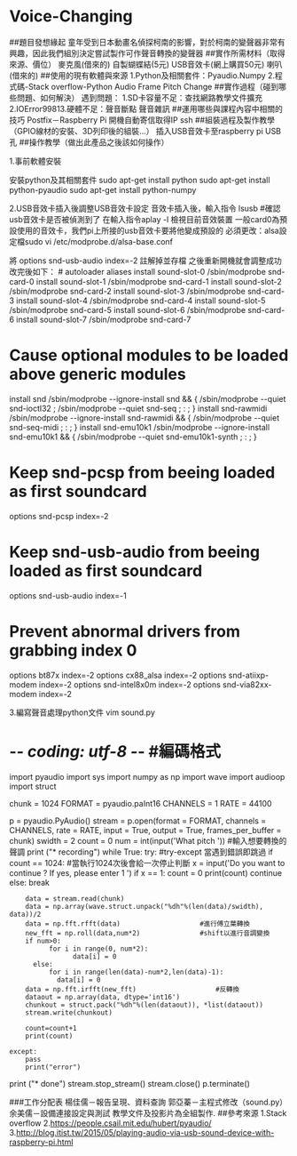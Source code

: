 # Voice-Changing
##題目發想緣起
	童年受到日本動畫名偵探柯南的影響，對於柯南的變聲器非常有興趣，因此我們組別決定嘗試製作可作聲音轉換的變聲器
##實作所需材料（取得來源、價位）
	麥克風(借來的)
	自製蝴蝶結(5元)
	USB音效卡(網上購買50元)
	喇叭(借來的)
##使用的現有軟體與來源
	1.Python及相關套件：Pyaudio.Numpy
	2.程式碼-Stack overflow-Python Audio Frame Pitch Change
##實作過程（碰到哪些問題、如何解決）
	遇到問題：
1.SD卡容量不足：查找網路教學文件擴充
2.IOError99813.硬體不足：聲音斷點
聲音雜訊
##運用哪些與課程內容中相關的技巧
	Postfix－Raspberry Pi 開機自動寄信取得IP
	ssh
##組裝過程及製作教學（GPIO線材的安裝、3D列印後的組裝...）
	插入USB音效卡至raspberry pi USB孔
##操作教學（做出此產品之後該如何操作）
	
1.事前軟體安裝

安裝python及其相關套件
sudo apt-get install python
sudo apt-get install python-pyaudio
sudo apt-get install python-numpy

2.USB音效卡插入後調整USB音效卡設定
音效卡插入後，輸入指令
lsusb		#確認usb音效卡是否被偵測到了
在輸入指令aplay -l 檢視目前音效裝置
一般card0為預設使用的音效卡，我們pi上所接的usb音效卡要將他變成預設的
必須更改：alsa設定檔sudo vi /etc/modprobe.d/alsa-base.conf

將
options snd-usb-audio index=-2  註解掉並存檔
之後重新開機就會調整成功
	改完後如下：
	# autoloader aliases
install sound-slot-0 /sbin/modprobe snd-card-0
install sound-slot-1 /sbin/modprobe snd-card-1
install sound-slot-2 /sbin/modprobe snd-card-2
install sound-slot-3 /sbin/modprobe snd-card-3
install sound-slot-4 /sbin/modprobe snd-card-4
install sound-slot-5 /sbin/modprobe snd-card-5
install sound-slot-6 /sbin/modprobe snd-card-6
install sound-slot-7 /sbin/modprobe snd-card-7
# Cause optional modules to be loaded above generic modules
install snd /sbin/modprobe --ignore-install snd && { /sbin/modprobe --quiet snd-ioctl32 ; /sbin/modprobe --quiet snd-seq ; : ; }
install snd-rawmidi /sbin/modprobe --ignore-install snd-rawmidi && { /sbin/modprobe --quiet snd-seq-midi ; : ; }
install snd-emu10k1 /sbin/modprobe --ignore-install snd-emu10k1 && { /sbin/modprobe --quiet snd-emu10k1-synth ; : ; }
# Keep snd-pcsp from beeing loaded as first soundcard
options snd-pcsp index=-2
# Keep snd-usb-audio from beeing loaded as first soundcard
options snd-usb-audio index=-1
# Prevent abnormal drivers from grabbing index 0
options bt87x index=-2
options cx88_alsa index=-2
options snd-atiixp-modem index=-2
options snd-intel8x0m index=-2
options snd-via82xx-modem index=-2


3.編寫聲音處理python文件
vim sound.py
# -*- coding: utf-8 -*-					#編碼格式
import pyaudio
import sys
import numpy as np
import wave
import audioop
import struct

chunk = 1024
FORMAT = pyaudio.paInt16
CHANNELS = 1
RATE = 44100
    
p = pyaudio.PyAudio()
stream = p.open(format = FORMAT,
                channels = CHANNELS,
                rate = RATE,
                input = True,
                output = True,
                frames_per_buffer = chunk)
swidth = 2
count = 0
num = int(input('What pitch '))				#輸入想要轉換的聲調
print ("* recording")
while True:
    try:							#try-except 當遇到錯誤即跳過
        if count == 1024:					#當執行1024次後會給一次停止判斷
            x = input('Do you want to continue ? If yes, please enter 1 ')
            if x == 1:
                count = 0
                print(count)
                continue
            else:
                break

        data = stream.read(chunk)
        data = np.array(wave.struct.unpack("%dh"%(len(data)/swidth), data))/2 
        data = np.fft.rfft(data)					#進行傅立葉轉換
        new_fft = np.roll(data,num*2)				#shift以進行音調變換
        if num>0:
              for i in range(0, num*2):
                    data[i] = 0
          else:
              for i in range(len(data)-num*2,len(data)-1):
                data[i] = 0
        data = np.fft.irfft(new_fft)					#反轉換
        dataout = np.array(data, dtype='int16')
        chunkout = struct.pack("%dh"%(len(dataout)), *list(dataout)) 
        stream.write(chunkout)

        count=count+1
        print(count)

    except:
        pass
        print("error")

print ("* done")
stream.stop_stream()
stream.close()
p.terminate()

###工作分配表
	楊佳儒－報告呈現、資料查詢
	郭亞蓁－主程式修改（sound.py）
余美儒－設備連接設定與測試
教學文件及投影片為全組製作.
##參考來源
	1.Stack overflow
	2.https://people.csail.mit.edu/hubert/pyaudio/
3.http://blog.itist.tw/2015/05/playing-audio-via-usb-sound-device-with-raspberry-pi.html
